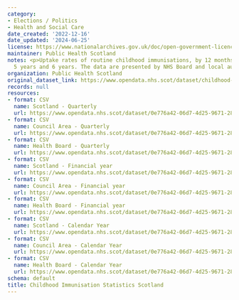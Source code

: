 ```yaml
---
category:
- Elections / Politics
- Health and Social Care
date_created: '2022-12-16'
date_updated: '2024-06-25'
license: https://www.nationalarchives.gov.uk/doc/open-government-licence/version/3/
maintainer: Public Health Scotland
notes: <p>Uptake rates of routine childhood immunisations, by 12 months, 24 months,
  5 years and 6 years. The data are presented by NHS Board and local authority. </p>
organization: Public Health Scotland
original_dataset_link: https://www.opendata.nhs.scot/dataset/childhood-immunisation-statistics
records: null
resources:
- format: CSV
  name: Scotland - Quarterly
  url: https://www.opendata.nhs.scot/dataset/0e776a42-06d7-4d25-9671-28b09b7c30fe/resource/209b1648-8b67-44c4-9513-1c28104a17f2/download/scotland-trend-quarterly-20240625.csv
- format: CSV
  name: Council Area - Quarterly
  url: https://www.opendata.nhs.scot/dataset/0e776a42-06d7-4d25-9671-28b09b7c30fe/resource/ac707d93-f9f3-4c00-9b91-0a2e6a4ea153/download/ca-trend-quarterly-20240625.csv
- format: CSV
  name: Health Board - Quarterly
  url: https://www.opendata.nhs.scot/dataset/0e776a42-06d7-4d25-9671-28b09b7c30fe/resource/a83b78ba-50b2-490b-a25f-cba51587ce01/download/hb-trend-quarterly-20240625.csv
- format: CSV
  name: Scotland - Financial year
  url: https://www.opendata.nhs.scot/dataset/0e776a42-06d7-4d25-9671-28b09b7c30fe/resource/6b2409aa-754a-403f-a45a-3bdfc113f96f/download/scotland-financial-year-20240625.csv
- format: CSV
  name: Council Area - Financial year
  url: https://www.opendata.nhs.scot/dataset/0e776a42-06d7-4d25-9671-28b09b7c30fe/resource/1ba00567-613c-4b8c-ac6f-d34a7ac45e02/download/ca-financial-year-20240625.csv
- format: CSV
  name: Health Board - Financial year
  url: https://www.opendata.nhs.scot/dataset/0e776a42-06d7-4d25-9671-28b09b7c30fe/resource/af2a35a3-41a6-4b72-ad1e-40d30830b32a/download/hb-financial-year-20240625.csv
- format: CSV
  name: Scotland - Calendar Year
  url: https://www.opendata.nhs.scot/dataset/0e776a42-06d7-4d25-9671-28b09b7c30fe/resource/00b04113-91dc-4750-b6e7-bd36da742634/download/scotland-calendar-year-20240326.csv
- format: CSV
  name: Council Area - Calendar Year
  url: https://www.opendata.nhs.scot/dataset/0e776a42-06d7-4d25-9671-28b09b7c30fe/resource/34af859d-7dc2-4d74-a492-e593adb08b0a/download/ca-calendar-year-20240326.csv
- format: CSV
  name: Health Board - Calendar Year
  url: https://www.opendata.nhs.scot/dataset/0e776a42-06d7-4d25-9671-28b09b7c30fe/resource/96a48045-51b7-457b-b7e2-f569d6cb4992/download/hb-calendar-year-20240326.csv
schema: default
title: Childhood Immunisation Statistics Scotland
---
```

